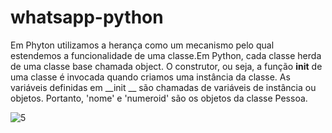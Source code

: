 # whatsapp-python
Em Phyton utilizamos a herança como um  mecanismo pelo qual estendemos a funcionalidade de uma classe.Em Python, cada classe herda de uma classe base chamada object. O construtor, ou seja, a função __init__ de uma classe é invocada quando criamos uma instância da classe. As variáveis definidas em __init __ são chamadas de variáveis de instância ou objetos. Portanto, 'nome' e 'numeroid' são os objetos da classe Pessoa.

![5](https://user-images.githubusercontent.com/105131119/169670970-00f64ae4-bf4f-46e0-b56d-15623b7aae4c.PNG)
